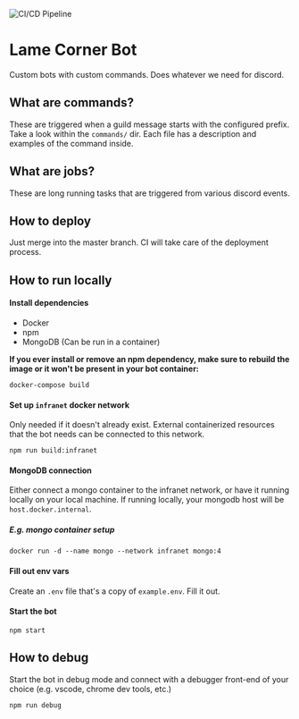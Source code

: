 ![CI/CD Pipeline](https://github.com/Professional-Hobo/lame-corner-bot/workflows/CI/CD%20Pipeline/badge.svg)

# Lame Corner Bot

Custom bots with custom commands. Does whatever we need for discord.

## What are commands?

These are triggered when a guild message starts with the configured prefix. Take a look within the `commands/` dir. Each file has a description and examples of the command inside.

## What are jobs?

These are long running tasks that are triggered from various discord events.

## How to deploy

Just merge into the master branch. CI will take care of the deployment process.

## How to run locally

#### Install dependencies

- Docker
- npm
- MongoDB (Can be run in a container)

**If you ever install or remove an npm dependency, make sure to rebuild the image or it won't be present in your bot container:**

```
docker-compose build
```

#### Set up `infranet` docker network

Only needed if it doesn't already exist. External containerized resources that the bot needs can be connected to this network.

```
npm run build:infranet
```

#### MongoDB connection

Either connect a mongo container to the infranet network, or have it running locally on your local machine. If running locally, your mongodb host will be `host.docker.internal`.

##### E.g. mongo container setup

```
docker run -d --name mongo --network infranet mongo:4
```

#### Fill out env vars

Create an `.env` file that's a copy of `example.env`. Fill it out.

#### Start the bot

```
npm start
```

## How to debug

Start the bot in debug mode and connect with a debugger front-end of your choice (e.g. vscode, chrome dev tools, etc.)

```
npm run debug
```
